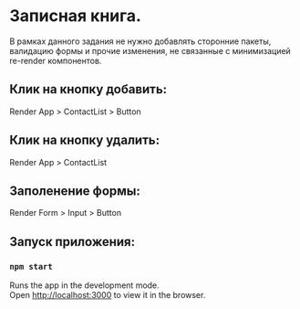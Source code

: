 # Записная книга.

В рамках данного задания не нужно добавлять сторонние пакеты, валидацию формы и прочие изменения, не связанные с минимизацией re-render компонентов.

## Клик на кнопку добавить:

Render App > ContactList > Button

## Клик на кнопку удалить:

Render App > ContactList

## Заполенение формы:

Render Form > Input > Button

## Запуск приложения:

### `npm start`

Runs the app in the development mode.<br>
Open [http://localhost:3000](http://localhost:3000) to view it in the browser.
